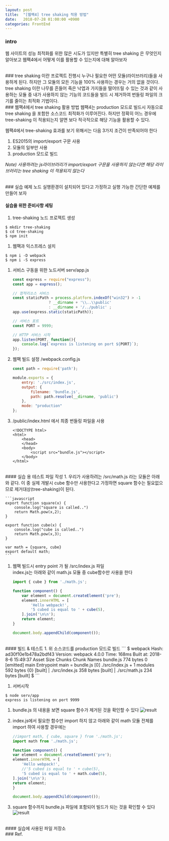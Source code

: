 ```yaml
---
layout: post
title:  "[웹팩4] tree shaking 적용 방법"
date:   2018-07-28 01:00:00 +0900
categories: FrontEnd
---
```

### intro
웹 사이트의 성능 최적화를 위한 많은 시도가 있지만 특별히 tree shaking 은 무엇인지 알아보고 웹팩4에서 어떻게 이를 활용할 수 있는지에 대해 알아보자

<br>
### tree shaking 이란
프로젝트 진행시 누구나 필요한 어떤 모듈(라이브러리)들을 사용하게 된다. 하지만 그 모듈의 모든 기능을 100% 사용하는 경우는 거의 없을 것이다. tree shaking 이란 나무를 흔들어 죽은 낙엽과 가지들을 떨어뜨릴 수 있는 것과 같이 사용하는 모듈 중 내가 사용하지 않는 기능의 코드들을 빌드 시 제거하여 번들링 파일의 크기를 줄이는 최적화 기법이다.

<br>
### 웹팩4에서 tree shaking 활용 방법
웹팩4는 production 모드로 빌드시 자동으로 tree shaking 을 포함한 소스코드 최적화가 이루어진다. 하지만 정확히 어느 경우에 tree-shaking 이 적용되는지 알면 보다 적극적으로 해당 기능을 활용할 수 있다.

웹팩4에서 tree-shaking 효과를 보기 위해서는 다음 3가지 조건이 만족되어야 한다
1. ES2015의 import/export 구문 사용
1. 모듈의 일부만 사용
1. production 모드로 빌드

_Note) 사용하려는 js라이브러리가 import/export 구문을 사용하지 않는다면 해당 라이브러리는 tree shaking 이 적용되지 않는다_

<br>
### 실습 예제
노드 실행환경이 설치되어 있다고 가정하고 실행 가능한 간단한 예제를 만들어 보자

#### 실습을 위한 준비사항 세팅
1. tree-shaking 노드 프로젝트 생성
```
$ mkdir tree-shaking
$ cd tree-shaking
$ npm init
```

1. 웹팩과 익스프레스 설치
```
$ npm i -D webpack
$ npm i -S express
```

1. 서비스 구동을 위한 노드서버 serv/app.js
    ```javascript
    const express = require("express");
    const app = express();

    // 정적리소스 서비스
    const staticPath = process.platform.indexOf("win32") > -1
                    ? __dirname + '\\..\\public' 
                    : __dirname + '/../public' ;
    app.use(express.static(staticPath));

    // 서비스 포트
    const PORT = 9999;

    // HTTP 서비스 시작
    app.listen(PORT, function(){
        console.log(`express is listening on port ${PORT}`);
    });
    ```
1. 웹팩 빌드 설정 /webpack.config.js
    ```javascript
    const path = require('path');

    module.exports = {
        entry: './src/index.js',
        output: {
            filename: 'bundle.js',
            path: path.resolve(__dirname, 'public')
        },
        mode: "production"
    };
    ```

1. /public/index.html 에서 최종 번들링 파일을 사용

    ```
    <!DOCTYPE html>
    <html>
        <head>
        </head>
        <body>
            <script src="bundle.js"></script>
        </body>
    </html>
    ```

<br>
#### 실습 용 테스트 파일 작성
1. 우리가 사용하려는 /src/math.js 라는 모듈은 아래와 같다.   
이 중 실제 개발시 cube 함수만 사용한다고 가정하면 square 함수는 필요없으므로 제거대상(tree-shaking)이 된다.

    ```javascript
    export function square(x) {
        console.log("square is called..")
        return Math.pow(x,2);
    }

    export function cube(x) {
        console.log("cube is called..")
        return Math.pow(x,3);
    }

    var math = {square, cube}
    export default math;
    ```

1. 웹팩 빌드시 entry point 가 될 /src/index.js 파일  
index.js는 아래와 같이 math.js 모듈 중 cube함수만 사용을 한다

    ```javascript
    import { cube } from './math.js';

    function component() {
        var element = document.createElement('pre');
        element.innerHTML = [
            'Hello webpack!',
            '5 cubed is equal to ' + cube(5),
        ].join('\n\n');
        return element;
    }

    document.body.appendChild(component());
    ```

<br>
#### 빌드 & 테스트
1. 위 소스코드를 production 모드로 빌드
```
$ webpack
Hash: ad30f10e1b478a2bdf43
Version: webpack 4.0.0
Time: 168ms
Built at: 2018-8-6 15:49:37
    Asset       Size  Chunks             Chunk Names
bundle.js  774 bytes       0  [emitted]  main
Entrypoint main = bundle.js
   [0] ./src/index.js + 1 modules 592 bytes {0} [built]
       | ./src/index.js 358 bytes [built]
       | ./src/math.js 234 bytes [built]
$ 
```

1. 서버시작
```
$ node serv/app
express is listening on port 9999
```

1. bundle.js 의 내용을 보면 square 함수가 제거된 것을 확인할 수 있다
![result](/images/tree-shaking1.png)


1. index.js에서 필요한 함수만 import 하지 않고 아래와 같이 math 모듈 전체를 import 하여 사용할 경우에는

    ```javascript
    //import math, { cube, square } from './math.js';
    import math from './math.js';

    function component() {
    var element = document.createElement('pre');
    element.innerHTML = [
        'Hello webpack!',
        //'5 cubed is equal to ' + cube(5),
        '5 cubed is equal to ' + math.cube(5),
    ].join('\n\n');
    return element;
    }

    document.body.appendChild(component());
    ```

1. square 함수까지 bundle.js 파일에 포함되어 빌드가 되는 것을 확인할 수 있다
![result](/images/tree-shaking2.png)

<br>
#### 실습에 사용된 파일 저장소
<https://github.com/min9nim/tree-shaking-example>

<br>
### Ref.
<https://webpack.js.org/guides/tree-shaking/>